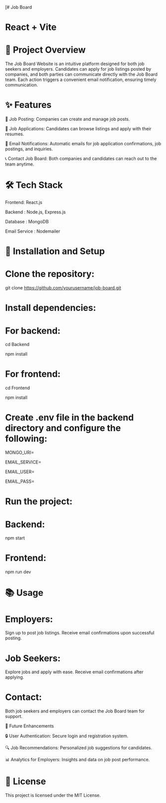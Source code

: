 [# Job Board

# React + Vite


# 🚀 Project Overview
The Job Board Website is an intuitive platform designed for both job seekers and employers. Candidates can apply for job listings posted by companies, and both parties can communicate directly with the Job Board team. Each action triggers a convenient email notification, ensuring timely communication.

# ✨ Features
📝 Job Posting:   Companies can create and manage job posts.

📄 Job Applications: Candidates can browse listings and apply with their resumes.

📧 Email Notifications: Automatic emails for job application confirmations, job postings, and inquiries.

📞 Contact Job Board: Both companies and candidates can reach out to the team anytime.

# 🛠 Tech Stack
Frontend:  React.js

Backend : Node.js, Express.js	

Database : MongoDB

Email Service : Nodemailer
		
# 🚧 Installation and Setup
# Clone the repository:


git clone https://github.com/yourusername/job-board.git
# Install dependencies:

# For backend:


cd Backend

npm install

# For frontend:


cd Frontend

npm install
# Create .env file in the backend directory and configure the following:

MONGO_URI=<your-mongodb-connection-string>

EMAIL_SERVICE=<your-email-service>

EMAIL_USER=<your-email-username>

EMAIL_PASS=<your-email-password>

# Run the project:

# Backend:


npm start

# Frontend:



npm run dev
# 📚 Usage
# Employers:

Sign up to post job listings.
Receive email confirmations upon successful posting.
# Job Seekers:

Explore jobs and apply with ease.
Receive email confirmations after applying.
# Contact:

Both job seekers and employers can contact the Job Board team for support.

🎯 Future Enhancements

🔒 User Authentication: Secure login and registration system.

🔍 Job Recommendations: Personalized job suggestions for candidates.

📊 Analytics for Employers: Insights and data on job post performance.

# 📜 License
This project is licensed under the MIT License.




